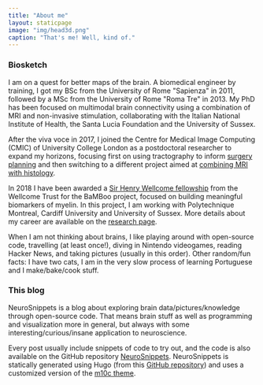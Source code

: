 ```yaml
---
title: "About me"
layout: staticpage
image: "img/head3d.png"
caption: "That's me! Well, kind of."
---
```


### Biosketch

I am on a quest for better maps of the brain. A biomedical engineer by training, I got my BSc from the University of Rome "Sapienza" in 2011, followed by a MSc from the University of Rome "Roma Tre" in 2013. My PhD has been focused on multimodal brain connectivity using a combination of MRI and non-invasive stimulation, collaborating with the Italian National Institute of Health, the Santa Lucia Foundation and the University of Sussex.

After the viva voce in 2017, I joined the Centre for Medical Image Computing (CMIC) of University College London as a postdoctoral researcher to expand my horizons, focusing first on using tractography to inform [surgery planning](https://www.ucl.ac.uk/ion/research/departments/clinical-and-experimental-epilepsy/research-themes/ucl-epilepsy-imaging-group-6#) and then switching to a different project aimed at [combining MRI with histology](https://sites.google.com/site/jeiglesias/bungee-tools).

In 2018 I have been awarded a [Sir Henry Wellcome fellowship](https://wellcome.org/grant-funding/people-and-projects/grants-awarded/bamboo-building-meaningful-biomarker-myelin) from the Wellcome Trust for the BaMBoo project, focused on building meaningful biomarkers of myelin. In this project, I am working with Polytechnique Montreal, Cardiff University and University of Sussex. More details about my career are available on the [research page](../research).

When I am not thinking about brains, I like playing around with open-source code, travelling (at least once!), diving in Nintendo videogames, reading Hacker News, and taking pictures (usually in this order). Other random/fun facts: I have two cats, I am in the very slow process of learning Portuguese and I make/bake/cook stuff.


### This blog

NeuroSnippets is a blog about exploring brain data/pictures/knowledge through open-source code. That means brain stuff as well as programming and visualization more in general, but always with some interesting/curious/insane application to neuroscience. 

Every post usually include snippets of code to try out, and the code is also available on the GitHub repository [NeuroSnippets](https://github.com/matteomancini/neurosnippets).
NeuroSnippets is statically generated using Hugo (from this [GitHub repository](https://github.com/matteomancini/neurosnippets-hugo-blog)) and uses a customized version of the [m10c theme](https://github.com/matteomancini/hugo-theme-m10c).

